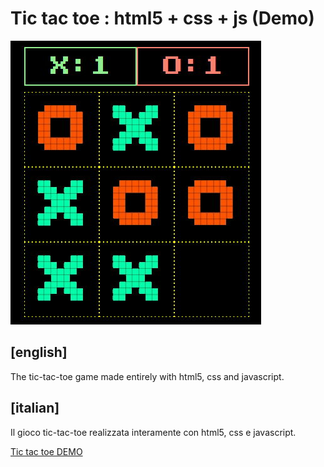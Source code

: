 # Tic tac toe : html5 + css + js (Demo)

![readme](./readme.jpg)

## [english]
The tic-tac-toe game made entirely with html5, css and javascript.

## [italian]
Il gioco tic-tac-toe realizzata interamente con html5, css e javascript.

[Tic tac toe DEMO](https://marcellopagano.github.io/tic-tac-toe/)
